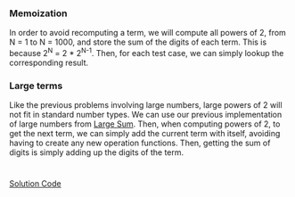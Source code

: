### Memoization

In order to avoid recomputing a term, we will compute all powers of 2, from N = 1 to N = 1000, and store the sum of the digits of each term.
This is because 2<sup>N</sup> = 2 * 2<sup>N-1</sup>. Then, for each test case, we can simply lookup the corresponding result.

### Large terms

Like the previous problems involving large numbers, large powers of 2 will not fit in standard number types.
We can use our previous implementation of large numbers from [Large Sum](https://github.com/zhaohanson1/project_euler_plus/tree/master/013%20-%20Large%20Sum).
Then, when computing powers of 2, to get the next term, we can simply add the current term with itself, avoiding having to create any new operation functions. 
Then, getting the sum of digits is simply adding up the digits of the term.

#

[Solution Code](https://github.com/zhaohanson1/project_euler_plus/blob/master/016%20-%20Power%20digit%20sum/solution.cpp)
